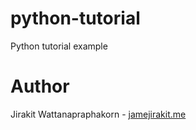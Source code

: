 # python-tutorial
Python tutorial example

# Author
Jirakit Wattanapraphakorn - [jamejirakit.me](http://jamejirakit.me)
